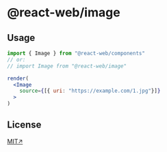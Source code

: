# @react-web/image 


## Usage

```jsx
import { Image } from "@react-web/components"
// or: 
// import Image from "@react-web/image"

render(
  <Image
    source={[{ uri: "https://example.com/1.jpg"}]}
  >
)
```

## License

[MIT↗](../../LICENSE)
